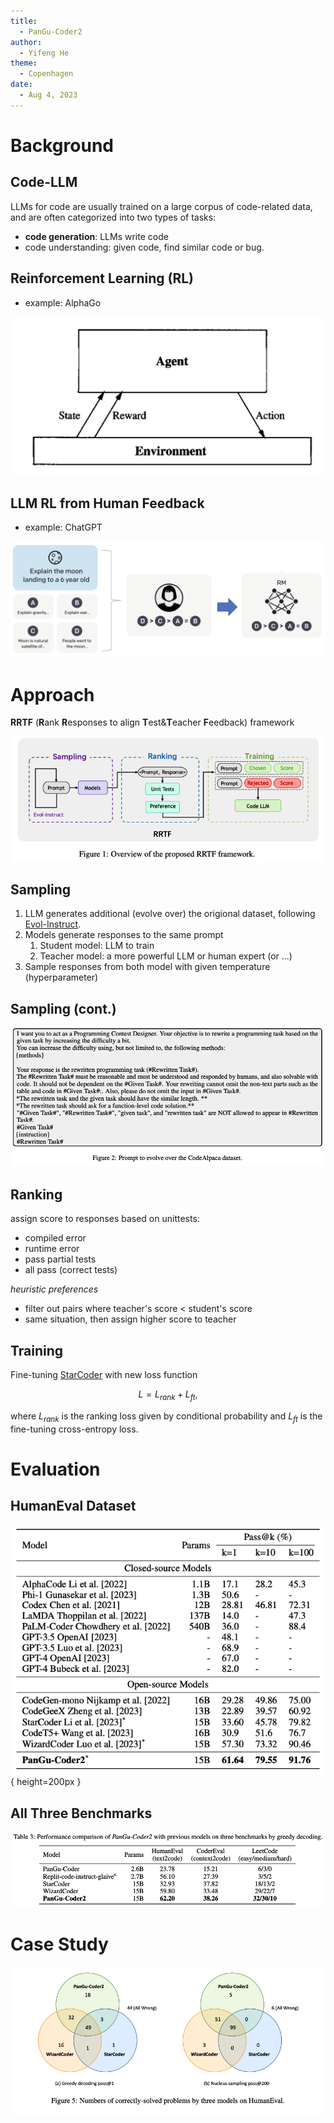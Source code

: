 ```yaml
---
title:
  - PanGu-Coder2
author:
  - Yifeng He
theme:
  - Copenhagen
date:
  - Aug 4, 2023
---
```


# Background

## Code-LLM

LLMs for code are usually trained on a large corpus of code-related data,
and are often categorized into two types of tasks:

- **code generation**: LLMs write code
- code understanding: given code, find similar code or bug.

## Reinforcement Learning (RL)

- example: AlphaGo

![RL](imgs/RL.png)

## LLM RL from Human Feedback

- example: ChatGPT

![InstructGPT](imgs/InstructGPT.png)

# Approach

**RRTF** (**R**ank **R**esponses to align **T**est&**T**eacher **F**eedback) framework

![RRTF](imgs/RRTF.png)

## Sampling

1. LLM generates additional (evolve over) the origional dataset, following [Evol-Instruct](https://arxiv.org/abs/2304.12244).
2. Models generate responses to the same prompt
   1. Student model: LLM to train
   2. Teacher model: a more powerful LLM or human expert (or ...)
3. Sample responses from both model with given temperature (hyperparameter)

## Sampling (cont.)

![Evol-Instruct](imgs/Figure2.png)

## Ranking

assign score to responses based on unittests:

- compiled error
- runtime error
- pass partial tests
- all pass (correct tests)

_heuristic preferences_

- filter out pairs where teacher's score < student's score
- same situation, then assign higher score to teacher

## Training

Fine-tuning [StarCoder](https://huggingface.co/blog/starcoder) with new loss function

$$
L = L_{rank} + L_{ft},
$$

where $L_{rank}$ is the ranking loss given by conditional probability
and $L_{ft}$ is the fine-tuning cross-entropy loss.

# Evaluation

## HumanEval Dataset

![HumanEval $n=200$, temperature=0.2/1.2/1.2, top_p=0.95](./imgs/HumanEval.png){ height=200px }

## All Three Benchmarks

![AllThree](./imgs/AllThree.png)

# Case Study

![CaseStudy](./imgs/CaseStudy.png)
